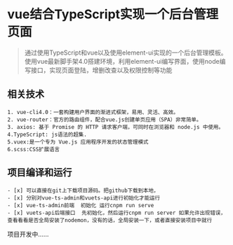 #  vue结合TypeScript实现一个后台管理页面

> 通过使用TypeScript和vue以及使用element-ui实现的一个后台管理模板。
> 使用vue最新脚手架4.0搭建环境，利用element-ui编写界面，使用node编写接口，实现页面登陆，增删改查以及权限控制等功能

## 相关技术

    1. vue-cli4.0：一套构建用户界面的渐进式框架，易用、灵活、高效。
	2. vue-router：官方的路由组件，配合vue.js创建单页应用（SPA）非常简单。
	3. axios: 基于 Promise 的 HTTP 请求客户端，可同时在浏览器和 node.js 中使用。
    4.TypeScript: js语法的超集.
    5.vuex:是一个专为 Vue.js 应用程序开发的状态管理模式
    6.scss:CSS扩展语言

## 项目编译和运行

    - [x] 可以直接在git上下载项目源码。把github下载到本地，
    - [x] 分别对vue-ts-admin和vuets-api进行初始化才能运行
    - [x] vue-ts-admin前端  初始化 运行cnpm run serve
    - [x] vuets-api后端接口  先初始化，然后运行cnpm run server 如果允许出现错误，查看看看是否全局安装了nodemon，没有的话，全局安装一下，或者直接安装项目中就行


项目开发中......
